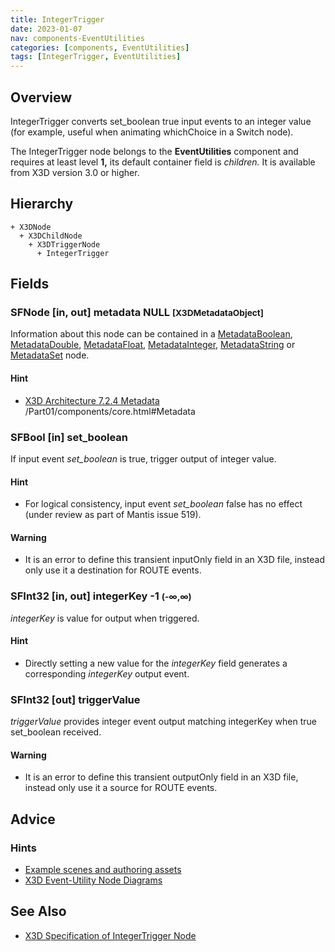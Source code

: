 ```yaml
---
title: IntegerTrigger
date: 2023-01-07
nav: components-EventUtilities
categories: [components, EventUtilities]
tags: [IntegerTrigger, EventUtilities]
---
```

<style>
.post h3 {
  word-spacing: 0.2em;
}
</style>

## Overview

IntegerTrigger converts set_boolean true input events to an integer value (for example, useful when animating whichChoice in a Switch node).

The IntegerTrigger node belongs to the **EventUtilities** component and requires at least level **1,** its default container field is *children.* It is available from X3D version 3.0 or higher.

## Hierarchy

```
+ X3DNode
  + X3DChildNode
    + X3DTriggerNode
      + IntegerTrigger
```

## Fields

### SFNode [in, out] **metadata** NULL <small>[X3DMetadataObject]</small>

Information about this node can be contained in a [MetadataBoolean](/x_ite/components/core/metadataboolean/), [MetadataDouble](/x_ite/components/core/metadatadouble/), [MetadataFloat](/x_ite/components/core/metadatafloat/), [MetadataInteger](/x_ite/components/core/metadatainteger/), [MetadataString](/x_ite/components/core/metadatastring/) or [MetadataSet](/x_ite/components/core/metadataset/) node.

#### Hint

- [X3D Architecture 7.2.4 Metadata](https://www.web3d.org/specifications/X3Dv4/ISO-IEC19775-1v4-IS) /Part01/components/core.html#Metadata

### SFBool [in] **set_boolean**

If input event *set_boolean* is true, trigger output of integer value.

#### Hint

- For logical consistency, input event *set_boolean* false has no effect (under review as part of Mantis issue 519).

#### Warning

- It is an error to define this transient inputOnly field in an X3D file, instead only use it a destination for ROUTE events.

### SFInt32 [in, out] **integerKey** -1 <small>(-∞,∞)</small>

*integerKey* is value for output when triggered.

#### Hint

- Directly setting a new value for the *integerKey* field generates a corresponding *integerKey* output event.

### SFInt32 [out] **triggerValue**

*triggerValue* provides integer event output matching integerKey when true set_boolean received.

#### Warning

- It is an error to define this transient outputOnly field in an X3D file, instead only use it a source for ROUTE events.

## Advice

### Hints

- [Example scenes and authoring assets](https://www.web3d.org/x3d/content/examples/X3dForWebAuthors/Chapter09-EventUtilitiesScripting)
- [X3D Event-Utility Node Diagrams](https://www.web3d.org/x3d/content/examples/X3dForWebAuthors/Chapter09-EventUtilitiesScripting/X3dEventUtilityNodeEventDiagrams.pdf)

## See Also

- [X3D Specification of IntegerTrigger Node](https://www.web3d.org/documents/specifications/19775-1/V4.0/Part01/components/eventUtilities.html#IntegerTrigger)
